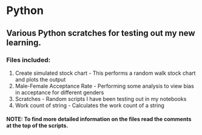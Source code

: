 # Python
## Various Python scratches for testing out my new learning.


### Files included:
1. Create simulated stock chart - This performs a random walk stock chart and plots the output
2. Male-Female Acceptance Rate - Performing some analysis to view bias in acceptance for different genders
3. Scratches - Random scripts I have been testing out in my notebooks
4. Work count of string - Calculates the work count of a string

#### NOTE: To find more detailed information on the files read the comments at the top of the scripts.

